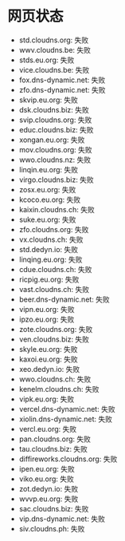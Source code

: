 # 网页状态
- std.cloudns.org: 失败
- wwv.cloudns.be: 失败
- stds.eu.org: 失败
- vice.cloudns.be: 失败
- fox.dns-dynamic.net: 失败
- zfo.dns-dynamic.net: 失败
- skvip.eu.org: 失败
- dsk.cloudns.biz: 失败
- svip.cloudns.org: 失败
- educ.cloudns.biz: 失败
- xongan.eu.org: 失败
- mov.cloudns.org: 失败
- wwo.cloudns.nz: 失败
- linqin.eu.org: 失败
- virgo.cloudns.biz: 失败
- zosx.eu.org: 失败
- kcoco.eu.org: 失败
- kaixin.cloudns.ch: 失败
- suke.eu.org: 失败
- zfo.cloudns.org: 失败
- vx.cloudns.ch: 失败
- std.dedyn.io: 失败
- linqing.eu.org: 失败
- cdue.cloudns.ch: 失败
- ricpig.eu.org: 失败
- vast.cloudns.ch: 失败
- beer.dns-dynamic.net: 失败
- vipn.eu.org: 失败
- ipzo.eu.org: 失败
- zote.cloudns.org: 失败
- ven.cloudns.biz: 失败
- skyle.eu.org: 失败
- kaxoi.eu.org: 失败
- xeo.dedyn.io: 失败
- wwo.cloudns.ch: 失败
- kenelm.cloudns.ch: 失败
- vipk.eu.org: 失败
- vercel.dns-dynamic.net: 失败
- xiolin.dns-dynamic.net: 失败
- vercl.eu.org: 失败
- pan.cloudns.org: 失败
- tau.cloudns.biz: 失败
- diffireworks.cloudns.org: 失败
- ipen.eu.org: 失败
- viko.eu.org: 失败
- zot.dedyn.io: 失败
- wvvp.eu.org: 失败
- sac.cloudns.biz: 失败
- vip.dns-dynamic.net: 失败
- siv.cloudns.ph: 失败
